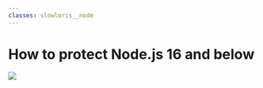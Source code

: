 ```yaml
---
classes: slowloris__node
---
```


# How to protect Node.js 16 and below

<img src="/slowloris/node-16.png" />

